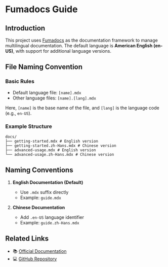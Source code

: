 # Fumadocs Guide

## Introduction

This project uses [Fumadocs](https://fumadocs.vercel.app/) as the documentation framework to manage multilingual documentation. The default language is **American English (en-US)**, with support for additional language versions.

## File Naming Convention

### Basic Rules

- Default language file: `[name].mdx`
- Other language files: `[name].[lang].mdx`

Here, `[name]` is the base name of the file, and `[lang]` is the language code (e.g., `en-US`).

### Example Structure

```
docs/
├── getting-started.mdx # English version
├── getting-started.zh-Hans.mdx # Chinese version
├── advanced-usage.mdx # English version
└── advanced-usage.zh-Hans.mdx # Chinese version
```

## Naming Conventions

1. **English Documentation (Default)**

   - Use `.mdx` suffix directly
   - Example: `guide.mdx`

2. **Chinese Documentation**
   - Add `.en-US` language identifier
   - Example: `guide.zh-Hans.mdx`

## Related Links

- 📚 [Official Documentation](https://fumadocs.vercel.app)
- 💻 [GitHub Repository](https://github.com/fuma-nama/fumadocs)
